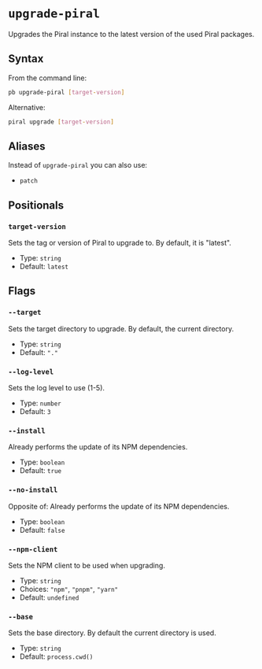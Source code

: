 # `upgrade-piral`

Upgrades the Piral instance to the latest version of the used Piral packages.

## Syntax

From the command line:

```sh
pb upgrade-piral [target-version]
```

Alternative:

```sh
piral upgrade [target-version]
```

## Aliases

Instead of `upgrade-piral` you can also use:

- `patch`

## Positionals

### `target-version`

Sets the tag or version of Piral to upgrade to. By default, it is "latest".

- Type: `string`
- Default: `latest`

## Flags

### `--target`

Sets the target directory to upgrade. By default, the current directory.

- Type: `string`
- Default: `"."`

### `--log-level`

Sets the log level to use (1-5).

- Type: `number`
- Default: `3`

### `--install`

Already performs the update of its NPM dependencies.

- Type: `boolean`
- Default: `true`

### `--no-install`

Opposite of:
Already performs the update of its NPM dependencies.

- Type: `boolean`
- Default: `false`

### `--npm-client`

Sets the NPM client to be used when upgrading.

- Type: `string`
- Choices: `"npm"`, `"pnpm"`, `"yarn"`
- Default: `undefined`

### `--base`

Sets the base directory. By default the current directory is used.

- Type: `string`
- Default: `process.cwd()`
